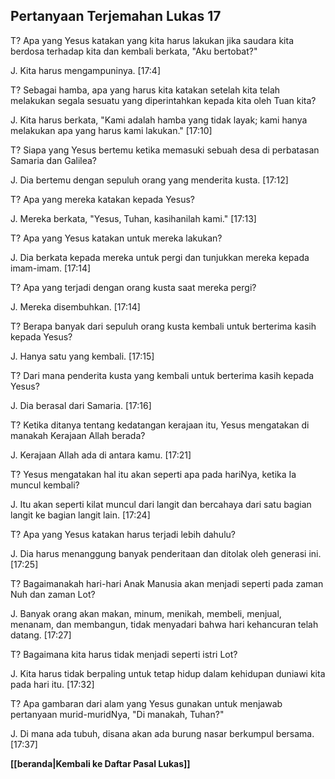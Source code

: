 ﻿## Pertanyaan Terjemahan Lukas 17 ##

T? Apa yang Yesus katakan yang kita harus lakukan jika saudara kita berdosa terhadap kita dan kembali berkata, "Aku bertobat?"

J. Kita harus mengampuninya. [17:4]

T? Sebagai hamba, apa yang harus kita katakan setelah kita telah melakukan segala sesuatu yang diperintahkan kepada kita oleh Tuan kita?

J. Kita harus berkata, "Kami adalah hamba yang tidak layak; kami hanya melakukan apa yang harus kami lakukan." [17:10]

T? Siapa yang Yesus bertemu ketika memasuki sebuah desa di perbatasan Samaria dan Galilea?

J. Dia bertemu dengan sepuluh orang yang menderita kusta. [17:12]

T? Apa yang mereka katakan kepada Yesus?

J. Mereka berkata, "Yesus, Tuhan, kasihanilah kami." [17:13]

T? Apa yang Yesus katakan untuk mereka lakukan?

J. Dia berkata kepada mereka untuk pergi dan tunjukkan mereka kepada imam-imam. [17:14]

T? Apa yang terjadi dengan orang kusta saat mereka pergi?

J. Mereka disembuhkan. [17:14]

T? Berapa banyak dari sepuluh orang kusta kembali untuk berterima kasih kepada Yesus?

J. Hanya satu yang kembali. [17:15]

T? Dari mana penderita kusta yang kembali untuk berterima kasih kepada Yesus?

J. Dia berasal dari Samaria. [17:16]

T? Ketika ditanya tentang kedatangan kerajaan itu, Yesus mengatakan di manakah Kerajaan Allah berada?

J. Kerajaan Allah ada di antara kamu. [17:21]

T? Yesus mengatakan hal itu akan seperti apa pada hariNya, ketika Ia muncul kembali?

J. Itu akan seperti kilat muncul dari langit dan bercahaya dari satu bagian langit ke bagian langit lain. [17:24]

T? Apa yang Yesus katakan harus terjadi lebih dahulu?

J. Dia harus menanggung banyak penderitaan dan ditolak oleh generasi ini. [17:25]

T? Bagaimanakah hari-hari Anak Manusia akan menjadi seperti pada zaman Nuh dan zaman Lot?

J. Banyak orang akan makan, minum, menikah, membeli, menjual, menanam, dan membangun, tidak menyadari bahwa hari kehancuran telah datang. [17:27]

T? Bagaimana kita harus tidak menjadi seperti istri Lot?

J. Kita harus tidak berpaling untuk tetap hidup dalam kehidupan duniawi kita pada hari itu. [17:32]

T? Apa gambaran dari alam yang Yesus gunakan untuk menjawab pertanyaan murid-muridNya, "Di manakah, Tuhan?"

J. Di mana ada tubuh, disana akan ada burung nasar berkumpul bersama. [17:37]

__[[beranda|Kembali ke Daftar Pasal Lukas]]__

